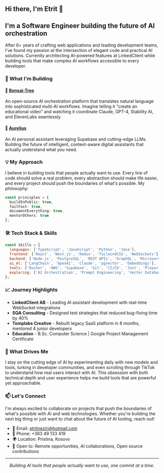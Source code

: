 ## Hi there, I'm Etrit 👋

## I'm a Software Engineer building the future of AI orchestration

After 6+ years of crafting web applications and leading development teams, I've found my passion at the intersection of elegant code and practical AI solutions. Currently architecting AI-powered features at LinkedClient while building tools that make complex AI workflows accessible to every developer.

### 🚀 What I'm Building

#### 🌳 [Bonsai-Tree](https://github.com/Etriti00/Bonsai-Tree)
An open-source AI orchestration platform that translates natural language into sophisticated multi-AI workflows. Imagine telling it "create an educational video" and watching it coordinate Claude, GPT-4, Stability AI, and ElevenLabs seamlessly.

#### 🤖 [Aurelius](https://github.com/Etriti00/Aurelius)
An AI personal assistant leveraging Supabase and cutting-edge LLMs. Building the future of intelligent, context-aware digital assistants that actually understand what you need.

### 💡 My Approach

I believe in building tools that people actually want to use. Every line of code should solve a real problem, every abstraction should make life easier, and every project should push the boundaries of what's possible. My philosophy:

```typescript
const principles = {
  buildInPublic: true,
  failFast: true,
  documentEverything: true,
  mentorOthers: true
};
```

### 🛠️ Tech Stack & Skills

```javascript
const skills = {
  languages: ['TypeScript', 'JavaScript', 'Python', 'Java'],
  frontend: ['React', 'Next.js', 'Redux', 'TailwindCSS', 'WebSockets'],
  backend: ['Node.js', 'PostgreSQL', 'REST APIs', 'GraphQL', 'Microservices'],
  ai_ml: ['LangChain', 'OpenAI', 'Claude', 'pgvector', 'Embeddings'],
  tools: ['Docker', 'AWS', 'Supabase', 'Git', 'CI/CD', 'Jest', 'Playwright'],
  exploring: ['AI Orchestration', 'Prompt Engineering', 'Vector Databases']
};
```

### 📈 Journey Highlights

- **LinkedClient AB** - Leading AI assistant development with real-time WebSocket integrations
- **SQA Consulting** - Designed test strategies that reduced bug-fixing time by 40%
- **Tomplabs Creative** - Rebuilt legacy SaaS platform in 8 months, mentored 4 junior developers
- **Education** - B.Sc. Computer Science | Google Project Management Certificate

### 🌟 What Drives Me

I stay on the cutting edge of AI by experimenting daily with new models and tools, lurking in developer communities, and even scrolling through TikTok to understand how real users interact with AI. This obsession with both technical depth and user experience helps me build tools that are powerful yet approachable.

### 📫 Let's Connect

I'm always excited to collaborate on projects that push the boundaries of what's possible with AI and web technologies. Whether you're building the next big thing or just want to chat about the future of AI tooling, reach out!

- 📧 Email: etritneziri@hotmail.com
- 📱 Phone: +383 49 133 419
- 🌍 Location: Pristina, Kosovo
- 💼 Open to: Remote opportunities, AI collaborations, Open source contributions

---

<p align="center">
  <i>Building AI tools that people actually want to use, one commit at a time.</i>
</p>
